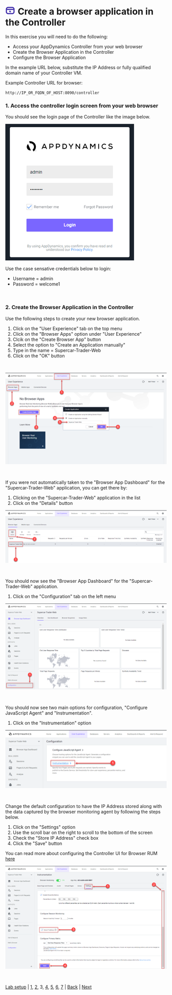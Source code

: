 ![Lab Icon](./assets/images/lab-icon.png) Create a browser application in the Controller
=========================================================================

In this exercise you will need to do the following:

- Access your AppDynamics Controller from your web browser
- Create the Browser Application in the Controller
- Configure the Browser Application

In the example URL below, substitute the IP Address or fully qualified domain name of your Controller VM. 

Example Controller URL for browser:

```
http://IP_OR_FQDN_OF_HOST:8090/controller
```

### **1.** Access the controller login screen from your web browser
You should see the login page of the Controller like the image below.

![Controller Login Screen](./assets/images/03-controller-login.png)

Use the case sensative credentials below to login:

- Username = admin 
- Password = welcome1

<br>

### **2.** Create the Browser Application in the Controller

Use the following steps to create your new browser application.

1. Click on the "User Experience" tab on the top menu
2. Click on the "Browser Apps" option under "User Experience"
3. Clcik on the "Create Browser App" button
4. Select the option to "Create an Application manually"
5. Type in the name = Supercar-Trader-Web
6. Click on the "OK" button

<br>

![BRUM Dash 1](./assets/images/03-brum-dashboard-01.png)

<br>

If you were not automatically taken to the "Browser App Dashboard" for the "Supercar-Trader-Web" application, you can get there by:

1. Clicking on the "Supercar-Trader-Web" application in the list
2. Click on the "Details" button

![BRUM Dash 2](./assets/images/03-brum-dashboard-02.png)

<br>

You should now see the "Browser App Dashboard" for the "Supercar-Trader-Web" application.  

1. Click on the "Configuration" tab on the left menu

![BRUM Dash 3](./assets/images/03-brum-dashboard-03.png)

<br>

You should now see two main options for configuration, "Configure JavaScript Agent" and "Instrumentation".

1. Click on the "Instrumentation" option

![BRUM Dash 4](./assets/images/03-brum-dashboard-04.png)

<br>

Change the default configuration to have the IP Address stored along with the data captured by the browser monitoring agent by following the steps below.

1. Click on the "Settings" option
2. Use the scroll bar on the right to scroll to the bottom of the screen
3. Check the "Store IP Address" check box
4. Click the "Save" button

You can read more about configuring the Controller UI for Browser RUM [here](https://docs.appdynamics.com/display/latest/Configure+the+Controller+UI+for+Browser+RUM)

![BRUM Dash 5](./assets/images/03-brum-dashboard-05.png)

<br>


[Lab setup](../101-00-appd-vm-setup/lab-exercise-01.md) | [1](lab-exercise-01.md), [2](lab-exercise-02.md), 3, [4](lab-exercise-04.md), [5](lab-exercise-05.md), [6](lab-exercise-06.md), [7](lab-exercise-07.md) | [Back](lab-exercise-02.md) | [Next](lab-exercise-04.md)
